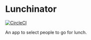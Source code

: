 # Lunchinator

[![CircleCI](https://circleci.com/gh/madetech/lunchinator.svg?style=svg)](https://circleci.com/gh/madetech/lunchinator)

An app to select people to go for lunch.
